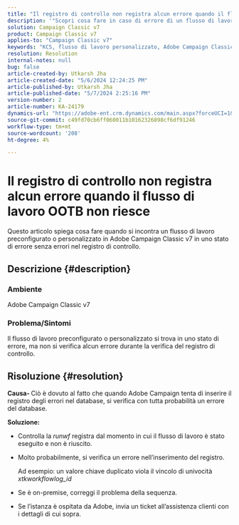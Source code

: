 ```yaml
---
title: "Il registro di controllo non registra alcun errore quando il flusso di lavoro OOTB non riesce"
description: '"Scopri cosa fare in caso di errore di un flusso di lavoro OOTB o personalizzato in Adobe Campaign Classic, ma nel registro di audit non viene trovato alcun errore".'
solution: Campaign Classic v7
product: Campaign Classic v7
applies-to: "Campaign Classic v7"
keywords: "KCS, flusso di lavoro personalizzato, Adobe Campaign Classic v7, registro di controllo, flusso di lavoro OOTB, ACC"
resolution: Resolution
internal-notes: null
bug: false
article-created-by: Utkarsh Jha
article-created-date: "5/6/2024 12:24:25 PM"
article-published-by: Utkarsh Jha
article-published-date: "5/7/2024 2:25:16 PM"
version-number: 2
article-number: KA-24179
dynamics-url: "https://adobe-ent.crm.dynamics.com/main.aspx?forceUCI=1&pagetype=entityrecord&etn=knowledgearticle&id=ffbc5f91-a30b-ef11-9f89-000d3a32bd42"
source-git-commit: c49fd70cb6ff060011b10162326898cf6df91246
workflow-type: tm+mt
source-wordcount: '208'
ht-degree: 4%

---
```


# Il registro di controllo non registra alcun errore quando il flusso di lavoro OOTB non riesce


Questo articolo spiega cosa fare quando si incontra un flusso di lavoro preconfigurato o personalizzato in Adobe Campaign Classic v7 in uno stato di errore senza errori nel registro di controllo.

## Descrizione {#description}


### <b>Ambiente</b>

Adobe Campaign Classic v7



### <b>Problema/Sintomi</b>

Il flusso di lavoro preconfigurato o personalizzato si trova in uno stato di errore, ma non si verifica alcun errore durante la verifica del registro di controllo.


## Risoluzione {#resolution}


<b>Causa- </b>Ciò è dovuto al fatto che quando Adobe Campaign tenta di inserire il registro degli errori nel database, si verifica con tutta probabilità un errore del database.



<b>Soluzione:</b>

- Controlla la *runwf* registra dal momento in cui il flusso di lavoro è stato eseguito e non è riuscito.
- Molto probabilmente, si verifica un errore nell’inserimento del registro.

  Ad esempio: un valore chiave duplicato viola il vincolo di univocità *xtkworkflowlog_id*
- Se è on-premise, correggi il problema della sequenza.
- Se l’istanza è ospitata da Adobe, invia un ticket all’assistenza clienti con i dettagli di cui sopra.

